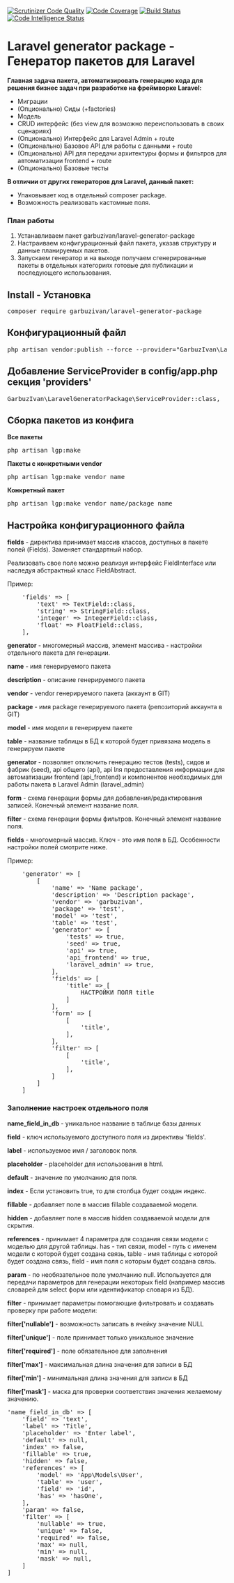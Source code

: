 [![Scrutinizer Code Quality](https://scrutinizer-ci.com/g/garbuzivan/laravel-generator-package/badges/quality-score.png?b=main)](https://scrutinizer-ci.com/g/garbuzivan/laravel-generator-package/?branch=main)
[![Code Coverage](https://scrutinizer-ci.com/g/garbuzivan/laravel-generator-package/badges/coverage.png?b=main)](https://scrutinizer-ci.com/g/garbuzivan/laravel-generator-package/?branch=main)
[![Build Status](https://scrutinizer-ci.com/g/garbuzivan/laravel-generator-package/badges/build.png?b=main)](https://scrutinizer-ci.com/g/garbuzivan/laravel-generator-package/build-status/main)
[![Code Intelligence Status](https://scrutinizer-ci.com/g/garbuzivan/laravel-generator-package/badges/code-intelligence.svg?b=main)](https://scrutinizer-ci.com/code-intelligence)

# Laravel generator package - Генератор пакетов для Laravel

<p><strong>Главная задача пакета, автоматизировать генерацию кода для решения бизнес задач при разработке на фреймворке Laravel:</strong></p>
<ul>
<li>Миграции</li>
<li>(Опционально) Сиды (+factories)</li>
<li>Модель</li>
<li>CRUD интерфейс (без view для возможно переиспользовать в своих сценариях)</li>
<li>(Опционально) Интерфейс для Laravel Admin + route</li>
<li>(Опционально) Базовое API для работы с данными + route</li>
<li>(Опционально) API для передачи архитектуры формы и фильтров для автоматизации frontend + route</li>
<li>(Опционально) Базовые тесты</li>
</ul>

<p><strong>В отличии от других генераторов для Laravel, данный пакет:</strong></p> 
<ul>
<li>Упаковывает код в отдельный composer package.</li>
<li>Возможность реализовать кастомные поля.</li>
</ul>

### План работы
<ol>
<li>Устанавливаем пакет garbuzivan/laravel-generator-package</li>
<li>Настраиваем конфигурационный файл пакета, указав структуру и данные планируемых пакетов.</li>
<li>Запускаем генератор и на выходе получаем сгенерированные пакеты в отдельных категориях готовые для публикации и последующего использования.</li>
</ol>

## Install - Установка

<pre>composer require garbuzivan/laravel-generator-package</pre>

## Конфигурационный файл

<pre>php artisan vendor:publish --force --provider="GarbuzIvan\LaravelGeneratorPackage\ServiceProvider" --tag="config"</pre>

## Добавление ServiceProvider в config/app.php секция 'providers'

<pre>GarbuzIvan\LaravelGeneratorPackage\ServiceProvider::class,</pre>

## Сборка пакетов из конфига

<strong>Все пакеты</strong>
<pre>php artisan lgp:make</pre>

<strong>Пакеты с конкретными vendor</strong>
<pre>php artisan lgp:make vendor_name</pre>

<strong>Конкретный пакет</strong>
<pre>php artisan lgp:make vendor_name/package_name</pre>

## Настройка конфигурационного файла

<strong>fields</strong> - директива принимает массив классов, доступных в пакете полей (Fields). Заменяет стандартный набор.
<p>Реализовать свое поле можно реализуя интерфейс FieldInterface или наследуя абстрактный класс FieldAbstract. </p>
Пример:
<pre>
    'fields' => [
        'text' => TextField::class,
        'string' => StringField::class,
        'integer' => IntegerField::class,
        'float' => FloatField::class,
    ],
</pre>

<strong>generator</strong> - многомерный массив, элемент массива - настройки отдельного пакета для генерации.
<p><strong>name</strong> - имя генерируемого пакета</p>
<p><strong>description</strong> - описание генерируемого пакета</p>
<p><strong>vendor</strong> - vendor генерируемого пакета (аккаунт в GIT)</p>
<p><strong>package</strong> - имя package генерируемого пакета (репозиторий аккаунта в GIT)</p>
<p><strong>model</strong> - имя модели в генерируем пакете</p>
<p><strong>table</strong> - название таблицы в БД к которой будет привязана модель в генерируем пакете</p>
<p><strong>generator</strong> - позволяет отключить генерацию тестов (tests), сидов и фабрик (seed), api общего (api), api lля предоставления информации для автоматизации frontend (api_frontend) и компонентов необходимых для работы пакета в Laravel Admin (laravel_admin)</p>
<p><strong>form</strong> - cхема генерации формы для добавления/редактирования записей. Конечный элемент название поля. </p>
<p><strong>filter</strong> - cхема генерации формы фильтров. Конечный элемент название поля. </p>
<p><strong>fields</strong> - многомерный массив. Ключ - это имя поля в БД. Особенности настройки полей смотрите ниже.</p>

Пример:
<pre>
    'generator' => [
        [
            'name' => 'Name package',
            'description' => 'Description package',
            'vendor' => 'garbuzivan',
            'package' => 'test',
            'model' => 'test',
            'table' => 'test',
            'generator' => [
                'tests' => true,
                'seed' => true,
                'api' => true,
                'api_frontend' => true,
                'laravel_admin' => true,
            ],
            'fields' => [
                'title' => [
                    НАСТРОЙКИ ПОЛЯ title
                ]
            ],
            'form' => [
                [
                    'title',
                ],
            ],
            'filter' => [
                [
                    'title',
                ],
            ]
        ]
    ]
</pre>

### Заполнение настроек отдельного поля

<p><strong>name_field_in_db</strong> - уникальное название в таблице базы данных</p>
<p><strong>field</strong> - ключ используемого доступного поля из директивы 'fields'.</p>
<p><strong>label</strong> - используемое имя / заголовок поля.</p>
<p><strong>placeholder</strong> - placeholder для использования в html.</p>
<p><strong>default</strong> - значение по умолчанию для поля.</p>
<p><strong>index</strong> - Если установить true, то для столбца будет создан индекс.</p>
<p><strong>fillable</strong> - добавляет поле в массив fillable создаваемой модели.</p>
<p><strong>hidden</strong> - добавляет поле в массив hidden создаваемой модели для скрытия.</p>
<p><strong>references</strong> - принимает 4 параметра для создания связи модели с моделью для другой таблицы. has - тип связи, model - путь с именем модели с которой будет создана связь, table - имя таблицы с которой будет создана связь, field - имя поля с которым будет создана связь.</p>
<p><strong>param</strong> - по необязательное поле умолчанию null. Используется для передачи параметров для генерации некоторых field (например массив словарей для select форм или идентификатор словаря из БД).</p>
<p><strong>filter</strong> - принимает параметры помогающие фильтровать и создавать проверку при работе модели:</p>
<p><b>filter['nullable']</b> - возможность записать в ячейку значение NULL</p>
<p><b>filter['unique']</b> - поле принимает только уникальное значение</p>
<p><b>filter['required']</b> - поле обязательное для заполнения</p>
<p><b>filter['max']</b> - максимальная длина значения для записи в БД</p>
<p><b>filter['min']</b> - минимальная длина значения для записи в БД</p>
<p><b>filter['mask']</b> - маска для проверки соответствия значения желаемому значению.</p>

<pre>
'name_field_in_db' => [
    'field' => 'text',
    'label' => 'Title',
    'placeholder' => 'Enter label',
    'default' => null,
    'index' => false,
    'fillable' => true,
    'hidden' => false,
    'references' => [
        'model' => 'App\Models\User',
        'table' => 'user',
        'field' => 'id',
        'has' => 'hasOne',
    ],
    'param' => false,
    'filter' => [
        'nullable' => true,
        'unique' => false,
        'required' => false,
        'max' => null,
        'min' => null,
        'mask' => null,
    ]
]
</pre>


